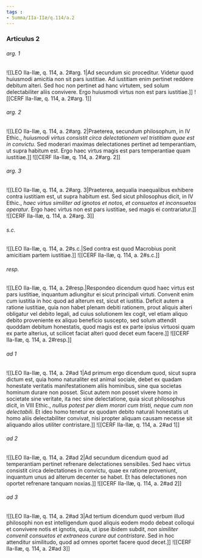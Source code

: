 ```yaml
---
tags : 
- Summa/IIa-IIæ/q.114/a.2
---
```


### Articulus 2

###### arg. 1
![[LEO IIa-IIæ, q. 114, a. 2#arg. 1|Ad secundum sic proceditur. Videtur quod huiusmodi amicitia non sit pars iustitiae. Ad iustitiam enim pertinet reddere debitum alteri. Sed hoc non pertinet ad hanc virtutem, sed solum delectabiliter aliis convivere. Ergo huiusmodi virtus non est pars iustitiae.]]
![[CERF IIa-IIæ, q. 114, a. 2#arg. 1]]

###### arg. 2
![[LEO IIa-IIæ, q. 114, a. 2#arg. 2|Praeterea, secundum philosophum, in IV Ethic., *huiusmodi virtus consistit circa delectationem vel tristitiam quae est in convictu*. Sed moderari maximas delectationes pertinet ad temperantiam, ut supra habitum est. Ergo haec virtus magis est pars temperantiae quam iustitiae.]]
![[CERF IIa-IIæ, q. 114, a. 2#arg. 2]]

###### arg. 3
![[LEO IIa-IIæ, q. 114, a. 2#arg. 3|Praeterea, aequalia inaequalibus exhibere contra iustitiam est, ut supra habitum est. Sed sicut philosophus dicit, in IV Ethic., *haec virtus similiter ad ignotos et notos, et consuetos et inconsuetos operatur*. Ergo haec virtus non est pars iustitiae, sed magis ei contrariatur.]]
![[CERF IIa-IIæ, q. 114, a. 2#arg. 3]]

###### s.c.
![[LEO IIa-IIæ, q. 114, a. 2#s.c.|Sed contra est quod Macrobius ponit amicitiam partem iustitiae.]]
![[CERF IIa-IIæ, q. 114, a. 2#s.c.]]

###### resp.
![[LEO IIa-IIæ, q. 114, a. 2#resp.|Respondeo dicendum quod haec virtus est pars iustitiae, inquantum adiungitur ei sicut principali virtuti. Convenit enim cum iustitia in hoc quod ad alterum est, sicut et iustitia. Deficit autem a ratione iustitiae, quia non habet plenam debiti rationem, prout aliquis alteri obligatur vel debito legali, ad cuius solutionem lex cogit, vel etiam aliquo debito proveniente ex aliquo beneficio suscepto, sed solum attendit quoddam debitum honestatis, quod magis est ex parte ipsius virtuosi quam ex parte alterius, ut scilicet faciat alteri quod decet eum facere.]]
![[CERF IIa-IIæ, q. 114, a. 2#resp.]]

###### ad 1
![[LEO IIa-IIæ, q. 114, a. 2#ad 1|Ad primum ergo dicendum quod, sicut supra dictum est, quia homo naturaliter est animal sociale, debet ex quadam honestate veritatis manifestationem aliis hominibus, sine qua societas hominum durare non posset. Sicut autem non posset vivere homo in societate sine veritate, ita nec sine delectatione, quia sicut philosophus dicit, in VIII Ethic., *nullus potest per diem morari cum tristi, neque cum non delectabili*. Et ideo homo tenetur ex quodam debito naturali honestatis ut homo aliis delectabiliter convivat, nisi propter aliquam causam necesse sit aliquando alios utiliter contristare.]]
![[CERF IIa-IIæ, q. 114, a. 2#ad 1]]

###### ad 2
![[LEO IIa-IIæ, q. 114, a. 2#ad 2|Ad secundum dicendum quod ad temperantiam pertinet refrenare delectationes sensibiles. Sed haec virtus consistit circa delectationes in convictu, quae ex ratione proveniunt, inquantum unus ad alterum decenter se habet. Et has delectationes non oportet refrenare tanquam noxias.]]
![[CERF IIa-IIæ, q. 114, a. 2#ad 2]]

###### ad 3
![[LEO IIa-IIæ, q. 114, a. 2#ad 3|Ad tertium dicendum quod verbum illud philosophi non est intelligendum quod aliquis eodem modo debeat colloqui et convivere notis et ignotis, quia, ut ipse ibidem subdit, *non similiter convenit consuetos et extraneos curare aut contristare*. Sed in hoc attenditur similitudo, quod ad omnes oportet facere quod decet.]]
![[CERF IIa-IIæ, q. 114, a. 2#ad 3]]

